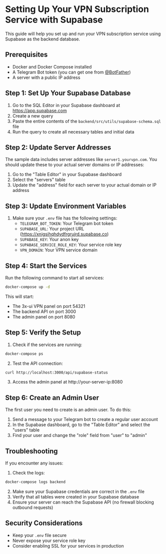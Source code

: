# Setting Up Your VPN Subscription Service with Supabase

This guide will help you set up and run your VPN subscription service using Supabase as the backend database.

## Prerequisites

- Docker and Docker Compose installed
- A Telegram Bot token (you can get one from [@BotFather](https://t.me/botfather))
- A server with a public IP address

## Step 1: Set Up Your Supabase Database

1. Go to the SQL Editor in your Supabase dashboard at https://app.supabase.com
2. Create a new query
3. Paste the entire contents of the `backend/src/utils/supabase-schema.sql` file
4. Run the query to create all necessary tables and initial data

## Step 2: Update Server Addresses

The sample data includes server addresses like `server1.yourvpn.com`. You should update these to your actual server domains or IP addresses:

1. Go to the "Table Editor" in your Supabase dashboard
2. Select the "servers" table
3. Update the "address" field for each server to your actual domain or IP address

## Step 3: Update Environment Variables

1. Make sure your `.env` file has the following settings:
   - `TELEGRAM_BOT_TOKEN`: Your Telegram bot token
   - `SUPABASE_URL`: Your project URL (https://xnigsihqhdydfrgrujrd.supabase.co)
   - `SUPABASE_KEY`: Your anon key 
   - `SUPABASE_SERVICE_ROLE_KEY`: Your service role key
   - `VPN_DOMAIN`: Your VPN service domain

## Step 4: Start the Services

Run the following command to start all services:

```bash
docker-compose up -d
```

This will start:
- The 3x-ui VPN panel on port 54321
- The backend API on port 3000
- The admin panel on port 8080

## Step 5: Verify the Setup

1. Check if the services are running:
```bash
docker-compose ps
```

2. Test the API connection:
```bash
curl http://localhost:3000/api/supabase-status
```

3. Access the admin panel at http://your-server-ip:8080

## Step 6: Create an Admin User

The first user you need to create is an admin user. To do this:

1. Send a message to your Telegram bot to create a regular user account
2. In the Supabase dashboard, go to the "Table Editor" and select the "users" table
3. Find your user and change the "role" field from "user" to "admin"

## Troubleshooting

If you encounter any issues:

1. Check the logs:
```bash
docker-compose logs backend
```

2. Make sure your Supabase credentials are correct in the `.env` file
3. Verify that all tables were created in your Supabase database
4. Ensure your server can reach the Supabase API (no firewall blocking outbound requests)

## Security Considerations

- Keep your `.env` file secure
- Never expose your service role key
- Consider enabling SSL for your services in production 